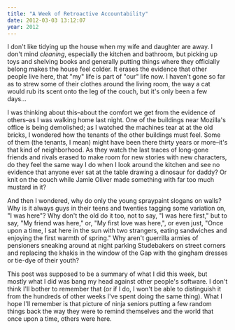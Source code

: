 ```yaml
---
title: "A Week of Retroactive Accountability"
date: 2012-03-03 13:12:07
year: 2012
---
```

<p>I don't like tidying up the house when my wife and daughter are away. I don't mind <em>cleaning</em>, especially the kitchen and bathroom, but picking up toys and shelving books and generally putting things where they officially belong makes the house feel colder. It erases the evidence that other people live here, that "my" life is part of "our" life now. I haven't gone so far as to strew some of their clothes around the living room, the way a cat would rub its scent onto the leg of the couch, but it's only been a few days…</p>
<p>I was thinking about this–about the comfort we get from the evidence of others–as I was walking home last night. One of the buildings near Mozilla's office is being demolished; as I watched the machines tear at at the old bricks, I wondered how the tenants of the other buildings must feel. Some of them (the tenants, I mean) might have been there thirty years or more–it's that kind of neighborhood. As they watch the last traces of long-gone friends and rivals erased to make room for new stories with new characters, do they feel the same way I do when I look around the kitchen and see no evidence that anyone ever sat at the table drawing a dinosaur for daddy? Or knit on the couch while Jamie Oliver made something with far too much mustard in it?</p>
<p>And then I wondered, why do only the young spraypaint slogans on walls? Why is it always guys in their teens and twenties tagging some variation on, "I was here"? Why don't the old do it too, not to say, "I was here first," but to say, "My friend was here," or, "My first love was here,", or even just, "Once upon a time, I sat here in the sun with two strangers, eating sandwiches and enjoying the first warmth of spring." Why aren't guerrilla armies of pensioners sneaking around at night parking Studebakers on street corners and replacing the khakis in the window of the Gap with the gingham dresses or tie-dye of their youth?</p>
<p>This post was supposed to be a summary of what I did this week, but mostly what I did was bang my head against other people's software. I don't think I'll bother to remember that (or if I do, I won't be able to distinguish it from the hundreds of other weeks I've spent doing the same thing). What I hope I'll remember is that picture of ninja seniors putting a few random things back the way they were to remind themselves and the world that once upon a time, others were here.</p>
